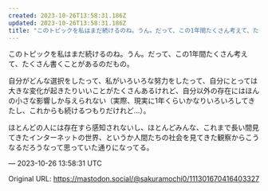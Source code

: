 ```yaml
---
created: 2023-10-26T13:58:31.186Z
updated: 2023-10-26T13:58:31.186Z
title: "このトピックを私はまだ続けるのね。うん。だって、この1年間たくさん考えて、たくさん書くことがあるのだもの。自分がどんな選択をしたって、私がいろいろな努力をしたっ[...]"
---
```


<p>このトピックを私はまだ続けるのね。うん。だって、この1年間たくさん考えて、たくさん書くことがあるのだもの。</p><p>自分がどんな選択をしたって、私がいろいろな努力をしたって、自分にとっては大きな変化が起きたりいいことがたくさんあるけれど、自分以外の存在にはほんの小さな影響しか与えられない（実際、現実に1年くらいかなりいろいろしてきたし、これからも続けるつもりだけれど…）。</p><p>ほとんどの人には存在すら感知されないし、ほとんどみんな、これまで長い間見てきたインターネットの世界、というか人間たちの社会を見てきた観察からこうなるだろうなって思っていた通りになってる。</p>

&mdash; 2023-10-26 13:58:31 UTC

Original URL: https://mastodon.social/@sakuramochi0/111301670416403327
